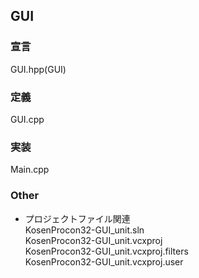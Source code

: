 ## GUI
### 宣言
GUI.hpp(GUI)

### 定義
GUI.cpp

### 実装
Main.cpp  

### Other
* プロジェクトファイル関連  
KosenProcon32-GUI_unit.sln  
KosenProcon32-GUI_unit.vcxproj  
KosenProcon32-GUI_unit.vcxproj.filters  
KosenProcon32-GUI_unit.vcxproj.user  
